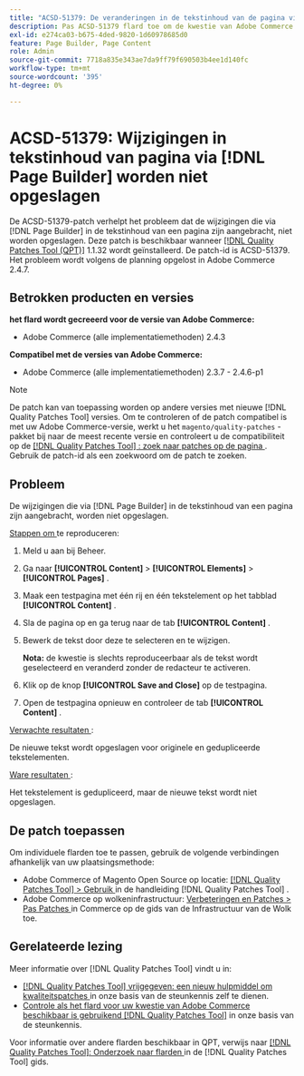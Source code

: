 ```yaml
---
title: "ACSD-51379: De veranderingen in de tekstinhoud van de pagina via  [!DNL Page Builder]  worden niet bewaard"
description: Pas ACSD-51379 flard toe om de kwestie van Adobe Commerce te bevestigen waar de veranderingen die aan de tekstinhoud van een pagina via  [!DNL Page Builder]  worden aangebracht niet worden bewaard.
exl-id: e274ca03-b675-4ded-9820-1d60978685d0
feature: Page Builder, Page Content
role: Admin
source-git-commit: 7718a835e343ae7da9ff79f690503b4ee1d140fc
workflow-type: tm+mt
source-wordcount: '395'
ht-degree: 0%

---
```


# ACSD-51379: Wijzigingen in tekstinhoud van pagina via [!DNL Page Builder] worden niet opgeslagen

De ACSD-51379-patch verhelpt het probleem dat de wijzigingen die via [!DNL Page Builder] in de tekstinhoud van een pagina zijn aangebracht, niet worden opgeslagen. Deze patch is beschikbaar wanneer [[!DNL Quality Patches Tool (QPT)]](/help/announcements/adobe-commerce-announcements/magento-quality-patches-released-new-tool-to-self-serve-quality-patches.md) 1.1.32 wordt geïnstalleerd. De patch-id is ACSD-51379. Het probleem wordt volgens de planning opgelost in Adobe Commerce 2.4.7.

## Betrokken producten en versies

**het flard wordt gecreeerd voor de versie van Adobe Commerce:**

* Adobe Commerce (alle implementatiemethoden) 2.4.3

**Compatibel met de versies van Adobe Commerce:**

* Adobe Commerce (alle implementatiemethoden) 2.3.7 - 2.4.6-p1

>[!NOTE]
>
>De patch kan van toepassing worden op andere versies met nieuwe [!DNL Quality Patches Tool] versies. Om te controleren of de patch compatibel is met uw Adobe Commerce-versie, werkt u het `magento/quality-patches` -pakket bij naar de meest recente versie en controleert u de compatibiliteit op de [[!DNL Quality Patches Tool] : zoek naar patches op de pagina ](https://experienceleague.adobe.com/tools/commerce-quality-patches/index.html) . Gebruik de patch-id als een zoekwoord om de patch te zoeken.

## Probleem

De wijzigingen die via [!DNL Page Builder] in de tekstinhoud van een pagina zijn aangebracht, worden niet opgeslagen.

<u> Stappen om </u> te reproduceren:

1. Meld u aan bij Beheer.
1. Ga naar **[!UICONTROL Content]** > **[!UICONTROL Elements]** > **[!UICONTROL Pages]** .
1. Maak een testpagina met één rij en één tekstelement op het tabblad **[!UICONTROL Content]** .
1. Sla de pagina op en ga terug naar de tab **[!UICONTROL Content]** .
1. Bewerk de tekst door deze te selecteren en te wijzigen.

   **Nota:** de kwestie is slechts reproduceerbaar als de tekst wordt geselecteerd en veranderd zonder de redacteur te activeren.

1. Klik op de knop **[!UICONTROL Save and Close]** op de testpagina.
1. Open de testpagina opnieuw en controleer de tab **[!UICONTROL Content]** .

<u> Verwachte resultaten </u>:

De nieuwe tekst wordt opgeslagen voor originele en gedupliceerde tekstelementen.

<u> Ware resultaten </u>:

Het tekstelement is gedupliceerd, maar de nieuwe tekst wordt niet opgeslagen.

## De patch toepassen

Om individuele flarden toe te passen, gebruik de volgende verbindingen afhankelijk van uw plaatsingsmethode:

* Adobe Commerce of Magento Open Source op locatie: [[!DNL Quality Patches Tool]  > Gebruik ](https://experienceleague.adobe.com/docs/commerce-operations/tools/quality-patches-tool/usage.html) in de handleiding [!DNL Quality Patches Tool] .
* Adobe Commerce op wolkeninfrastructuur: [ Verbeteringen en Patches > Pas Patches ](https://experienceleague.adobe.com/docs/commerce-cloud-service/user-guide/develop/upgrade/apply-patches.html) in Commerce op de gids van de Infrastructuur van de Wolk toe.

## Gerelateerde lezing

Meer informatie over [!DNL Quality Patches Tool] vindt u in:

* [[!DNL Quality Patches Tool]  vrijgegeven: een nieuw hulpmiddel om kwaliteitspatches ](/help/announcements/adobe-commerce-announcements/magento-quality-patches-released-new-tool-to-self-serve-quality-patches.md) in onze basis van de steunkennis zelf te dienen.
* [ Controle als het flard voor uw kwestie van Adobe Commerce beschikbaar is gebruikend  [!DNL Quality Patches Tool]](/help/support-tools/patches-available-in-qpt-tool/check-patch-for-magento-issue-with-magento-quality-patches.md) in onze basis van de steunkennis.

Voor informatie over andere flarden beschikbaar in QPT, verwijs naar [[!DNL Quality Patches Tool]: Onderzoek naar flarden ](https://experienceleague.adobe.com/tools/commerce-quality-patches/index.html) in de [!DNL Quality Patches Tool] gids.

